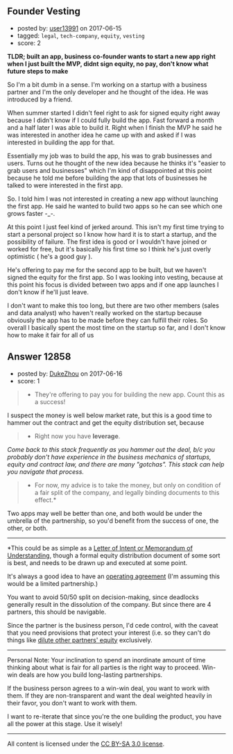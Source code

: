 ## Founder Vesting

- posted by: [user13991](https://stackexchange.com/users/11126312/user13991) on 2017-06-15
- tagged: `legal`, `tech-company`, `equity`, `vesting`
- score: 2

<p><strong>TLDR; built an app, business co-founder wants to start a new app right when I just built the MVP, didnt sign equity, no pay, don't know what future steps to make</strong></p>

<p>So I'm a bit dumb in a sense. I'm working on a startup with a business partner and I'm the only developer and he thought of the idea. He was introduced by a friend. </p>

<p>When summer started I didn't feel right to ask for signed equity right away because I didn't know if I could fully build the app. Fast forward a month and a half later I was able to build it. Right when I finish the MVP he said he was interested in another idea he came up with and asked if I was interested in building the app for that. </p>

<p>Essentially my job was to build the app, his was to grab businesses and users. Turns out he thought of the new idea because he thinks it's "easier to grab users and businesses" which I'm kind of disappointed at this point because he told me before building the app that lots of businesses he talked to were interested in the first app.</p>

<p>So. I told him I was not interested in creating a new app without launching the first app. He said he wanted to build two apps so he can see which one grows faster -_-. </p>

<p>At this point I just feel kind of jerked around. This isn't my first time trying to start a personal project so I know how hard it is to start a startup, and the possibility of failure. The first idea is good or I wouldn't have joined or worked for free, but it's basically his first time so I think he's just overly optimistic ( he's a good guy ). </p>

<p>He's offering to pay me for the second app to be built, but we haven't signed the equity for the first app. So I was looking into vesting, because at this point his focus is divided between two apps and if one app launches I don't know if he'll just leave. </p>

<p>I don't want to make this too long, but there are two other members (sales and data analyst) who haven't really worked on the startup because obviously the app has to be made before they can fulfill their roles. So overall I basically spent the most time on the startup so far, and I don't know how to make it fair for all of us</p>



## Answer 12858

- posted by: [DukeZhou](https://stackexchange.com/users/4146639/dukezhou) on 2017-06-16
- score: 1

<blockquote>
  <ul>
  <li>They're offering to pay you for building the new app.  Count this as a success!  </li>
  </ul>
</blockquote>

<p>I suspect the money is well below market rate, but this is a good time to hammer out the contract and get the equity distribution set, because</p>

<blockquote>
  <ul>
  <li>Right now you have <strong>leverage</strong>.</li>
  </ul>
</blockquote>

<p><em>Come back to this stack frequently as you hammer out the deal, b/c you probably don't have experience in the business mechanics of startups, equity and contract law, and there are many "gotchas".  This stack can help you navigate that process.</em></p>

<blockquote>
  <ul>
  <li>For now, my advice is to take the money, but only on condition of a fair split of the company, and legally binding documents to this effect.*</li>
  </ul>
</blockquote>

<p>Two apps may well be better than one, and both would be under the umbrella of the partnership, so you'd benefit from the success of one, the other, or both.</p>

<hr>

<p>*This could be as simple as a <a href="https://en.wikipedia.org/wiki/Letter_of_intent" rel="nofollow noreferrer">Letter of Intent or Memorandum of Understanding</a>, though a formal equity distribution document of some sort is best, and needs to be drawn up and executed at some point.</p>

<p>It's always a good idea to have an <a href="https://en.wikipedia.org/wiki/Operating_agreement" rel="nofollow noreferrer">operating agreement</a> (I'm assuming this would be a limited partnership.)</p>

<p>You want to avoid 50/50 split on decision-making, since deadlocks generally result in the dissolution of the company. But since there are 4 partners, this should be navigable.  </p>

<p>Since the partner is the business person, I'd cede control, with the caveat that you need provisions that protect your interest (i.e. so they can't do things like <a href="http://www.investopedia.com/terms/d/dilution.asp" rel="nofollow noreferrer">dilute other partners' equity</a> exclusively. </p>

<hr>

<p>Personal Note:  Your inclination to spend an inordinate amount of time thinking about what is fair for all parties is the right way to proceed.  Win-win deals are how you build long-lasting partnerships.</p>

<p>If the business person agrees to a win-win deal, you want to work with them.  If they are non-transparent and want the deal weighted heavily in their favor, you don't want to work with them.</p>

<p>I want to re-iterate that since you're the one building the product, you have all the power at this stage.  Use it wisely!  </p>




---

All content is licensed under the [CC BY-SA 3.0 license](https://creativecommons.org/licenses/by-sa/3.0/).
